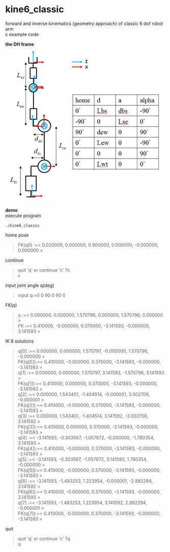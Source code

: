 # kine6_classic
forward and inverse kinematics (geometry approach) of classic 6 dof robot arm  
c example code

**the DH frame**  
![Alt text](Classic6dof_DH.PNG?raw=true)

**demo**  
execute program
```
./kine6_classic
```
home pose
> FK(q0)  :=< 0.020000, 0.000000, 0.900000, 0.000000, -0.000000, 0.000000 >

continue
> quit 'q' or continue 'c' ?c  
c

input joint angle q(deg)
> input q:=0 0 90 0 90 0

FK(q)
> q       :=< 0.000000, 0.000000, 1.570796, 0.000000, 1.570796, 0.000000 >  
FK      :=< 0.410000, -0.000000, 0.370000, -3.141593, -0.000000, 3.141593 >

IK 8 solutions 
> q[0]    :=< 0.000000, 0.000000, 1.570797, -0.000000, 1.570796, -0.000000 >  
FK(q[0]):=< 0.410000, -0.000000, 0.370000, -3.141593, -0.000000, -3.141593 >  
q[1]    :=< 0.000000, 0.000000, 1.570797, 3.141593, -1.570796, 3.141593 >  
FK(q[1]):=< 0.410000, 0.000000, 0.370000, -3.141593, -0.000000, -3.141593 >  
q[2]    :=< 0.000000, 1.543401, -1.404514, -0.000001, 3.002706, -0.000001 >  
FK(q[2]):=< 0.410000, -0.000000, 0.370000, -3.141593, -0.000000, -3.141593 >  
q[3]    :=< 0.000000, 1.543401, -1.404514, 3.141592, -3.002706, 3.141592 >  
FK(q[3]):=< 0.410000, 0.000000, 0.370000, -3.141593, -0.000000, -3.141593 >  
q[4]    :=< -3.141593, -0.303567, -1.057672, -0.000000, -1.780354, 3.141593 >  
FK(q[4]):=< 0.410000, -0.000000, 0.370000, -3.141593, -0.000000, -3.141593 >  
q[5]    :=< -3.141593, -0.303567, -1.057672, 3.141593, 1.780354, -0.000000 >  
FK(q[5]):=< 0.410000, -0.000000, 0.370000, -3.141593, -0.000000, -3.141593 >  
q[6]    :=< -3.141593, -1.483253, 1.223954, -0.000001, -2.882294, 3.141592 >  
FK(q[6]):=< 0.410000, -0.000000, 0.370000, -3.141593, -0.000000, 3.141593 >  
q[7]    :=< -3.141593, -1.483253, 1.223954, 3.141592, 2.882294, -0.000001 >  
FK(q[7]):=< 0.410000, -0.000000, 0.370000, -3.141593, -0.000000, -3.141593 >  

quit
> quit 'q' or continue 'c' ?q  
q
